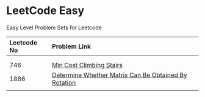 # LeetCode Easy

Easy Level Problem Sets for Leetcode

| Leetcode No | Problem Link |
| :--- | :--- |
|  |  |
|  |  |
| 746 | [Min Cost Climbing Stairs](leetcode-746-min-cost-climbing-stairs.md) |
| 1886 | [Determine Whether Matrix Can Be Obtained By Rotation](leetcode-1886-determine-whether-matrix-can-be-obtained-by-rotation.md) |
|  |  |

